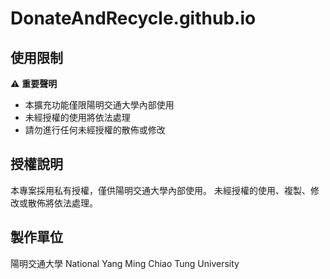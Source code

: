 # DonateAndRecycle.github.io

## 使用限制

⚠️ **重要聲明**
- 本擴充功能僅限陽明交通大學內部使用
- 未經授權的使用將依法處理
- 請勿進行任何未經授權的散佈或修改

## 授權說明

本專案採用私有授權，僅供陽明交通大學內部使用。
未經授權的使用、複製、修改或散佈將依法處理。

## 製作單位

陽明交通大學 National Yang Ming Chiao Tung University